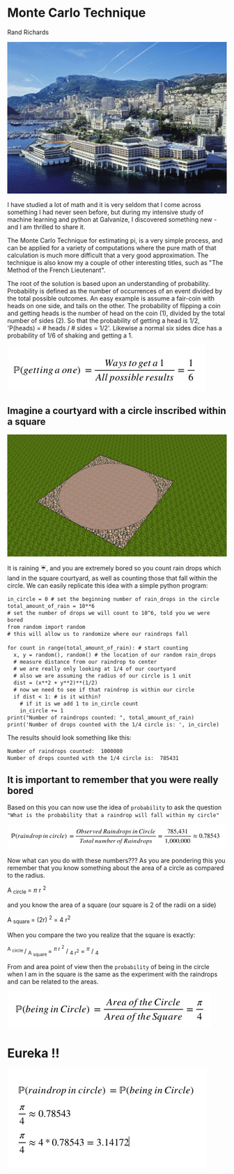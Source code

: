 # Monte Carlo Technique
Rand Richards

![Image of Workbench ](images/MonteCarlo.jpg)



I have studied a lot of math and it is very seldom that I come across something I had never seen before, but during my intensive study of machine learning and python at Galvanize, I discovered something new - and I am thrilled to share it.

The Monte Carlo Technique for estimating pi, is a very simple process, and can be applied for a variety of computations where the pure math of that calculation is much more difficult that a very good approximation.  The technique is also know my a couple of other interesting titles, such as "The Method of the French Lieutenant".  

The root of the solution is based upon an understanding of probability.  Probability is defined as the number of occurrences of an event divided by the total possible outcomes.  An easy example is assume a fair-coin with heads on one side, and tails on the other.  The probability of flipping a coin and getting heads is the number of head on the coin (1), divided by the total number of sides (2).  So that the probability of getting a head is 1/2, 'P(heads) = # heads / # sides = 1/2'.  Likewise a normal six sides dice has a probability of 1/6 of shaking and getting a 1.

![Image of Probability ](images/Roll_a_1.jpg)

## Imagine a courtyard with a circle inscribed within a square

![Image of CourtYard ](images/CourtYard.jpg)

It is raining :umbrella:, and you are extremely bored so you count rain drops which land in the square courtyard, as well as counting those that fall within the circle.  We can easily replicate this idea with a simple python program:

```
in_circle = 0 # set the beginning number of rain_drops in the circle
total_amount_of_rain = 10**6
# set the number of drops we will count to 10^6, told you we were bored
from random import random
# this will allow us to randomize where our raindrops fall

for count in range(total_amount_of_rain): # start counting
  x, y = random(), random() # the location of our random rain_drops
  # measure distance from our raindrop to center
  # we are really only looking at 1/4 of our courtyard
  # also we are assuming the radius of our circle is 1 unit
  dist = (x**2 + y**2)**(1/2)
  # now we need to see if that raindrop is within our circle
  if dist < 1: # is it within?
    # if it is we add 1 to in_circle count
    in_circle += 1
print("Number of raindrops counted: ", total_amount_of_rain)
print('Number of drops counted with the 1/4 circle is: ', in_circle)
```
The results should look something like this:
```
Number of raindrops counted:  1000000
Number of drops counted with the 1/4 circle is:  785431
```

## It is important to remember that you were really bored

Based on this you can now use the idea of `probability` to ask the question ``"What is the probability that a raindrop will fall within my circle"``

![Image of Raindrop Probability ](images/raindrops.jpg)

Now what can you do with these numbers???  As you are pondering this you remember that you know something about the area of a circle as compared to the radius.

A <sub> circle </sub> = _&pi;_ r <sup>2</sup>



and you know the area of a square (our square is 2 of the radii on a side)

A <sub> square </sub> = (2r) <sup>2</sup>  = 4 r<sup>2</sup>

When you compare the two you realize that the square is exactly:

<sup>A <sub> circle </sub></sup> / <sub>A <sub> square </sub></sub> = <sup>_&pi;_ r <sup>2</sup></sup> / <sub>4 r<sup>2</sup></sub>  = <sup>_&pi;_</sup> / <sub>4</sub>

From and area point of view then the `probability` of being in the circle when I am in the square is the same as the experiment with the raindrops and can be related to the areas.

![Image of Raindrop Probability ](images/being_in_circle.jpg)

# Eureka !!
![Image of Raindrop Probability ](images/eureka.jpg)
